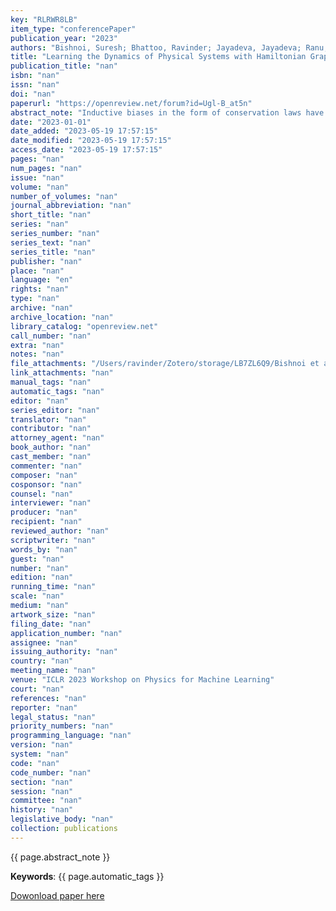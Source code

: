 ```yaml
---
key: "RLRWR8LB"
item_type: "conferencePaper"
publication_year: "2023"
authors: "Bishnoi, Suresh; Bhattoo, Ravinder; Jayadeva, Jayadeva; Ranu, Sayan; Krishnan, N. M. Anoop"
title: "Learning the Dynamics of Physical Systems with Hamiltonian Graph Neural Networks"
publication_title: "nan"
isbn: "nan"
issn: "nan"
doi: "nan"
paperurl: "https://openreview.net/forum?id=Ugl-B_at5n"
abstract_note: "Inductive biases in the form of conservation laws have been shown to provide superior performance for modeling physical systems. Here, we present Hamiltonian graph neural network (HGNN), a physics-informed GNN that learns the dynamics directly from the trajectory. We evaluate the performance of HGNN on spring, pendulum, and gravitational systems and show that it outperforms other Hamiltonian-based neural networks. We also demonstrate the zero-shot generalizability of HGNN to unseen hybrid spring-pendulum systems and system sizes that are two orders of magnitude larger than the training systems. HGNN provides excellent inference in all the systems providing a stable trajectory. Altogether, HGNN presents a promising approach to modeling complex physical systems directly from their trajectory."
date: "2023-01-01"
date_added: "2023-05-19 17:57:15"
date_modified: "2023-05-19 17:57:15"
access_date: "2023-05-19 17:57:15"
pages: "nan"
num_pages: "nan"
issue: "nan"
volume: "nan"
number_of_volumes: "nan"
journal_abbreviation: "nan"
short_title: "nan"
series: "nan"
series_number: "nan"
series_text: "nan"
series_title: "nan"
publisher: "nan"
place: "nan"
language: "en"
rights: "nan"
type: "nan"
archive: "nan"
archive_location: "nan"
library_catalog: "openreview.net"
call_number: "nan"
extra: "nan"
notes: "nan"
file_attachments: "/Users/ravinder/Zotero/storage/LB7ZL6Q9/Bishnoi et al. - 2023 - Learning the Dynamics of Physical Systems with Ham.pdf"
link_attachments: "nan"
manual_tags: "nan"
automatic_tags: "nan"
editor: "nan"
series_editor: "nan"
translator: "nan"
contributor: "nan"
attorney_agent: "nan"
book_author: "nan"
cast_member: "nan"
commenter: "nan"
composer: "nan"
cosponsor: "nan"
counsel: "nan"
interviewer: "nan"
producer: "nan"
recipient: "nan"
reviewed_author: "nan"
scriptwriter: "nan"
words_by: "nan"
guest: "nan"
number: "nan"
edition: "nan"
running_time: "nan"
scale: "nan"
medium: "nan"
artwork_size: "nan"
filing_date: "nan"
application_number: "nan"
assignee: "nan"
issuing_authority: "nan"
country: "nan"
meeting_name: "nan"
venue: "ICLR 2023 Workshop on Physics for Machine Learning"
court: "nan"
references: "nan"
reporter: "nan"
legal_status: "nan"
priority_numbers: "nan"
programming_language: "nan"
version: "nan"
system: "nan"
code: "nan"
code_number: "nan"
section: "nan"
session: "nan"
committee: "nan"
history: "nan"
legislative_body: "nan"
collection: publications
---
```




<!--  -->

{{ page.abstract_note }}

__Keywords__: {{ page.automatic_tags }}

[Dowonload paper here](https://openreview.net/forum?id=Ugl-B_at5n)

